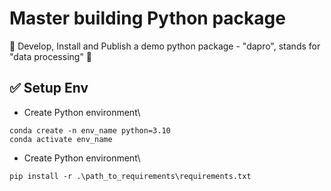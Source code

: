 # Master building Python package

🚀 Develop, Install and Publish a demo python package - "dapro", stands for "data processing" 🚀

## ✅ Setup Env
- Create Python environment\
````commandline
conda create -n env_name python=3.10
conda activate env_name
````
- Create Python environment\
````commandline
pip install -r .\path_to_requirements\requirements.txt
````

  